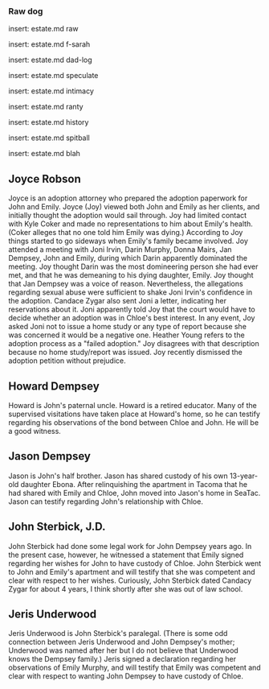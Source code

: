 ### Raw dog

insert: estate.md raw

insert: estate.md f-sarah

insert: estate.md dad-log

insert: estate.md speculate

insert: estate.md intimacy

insert: estate.md ranty

insert: estate.md history

insert: estate.md spitball

insert: estate.md blah

## Joyce Robson

Joyce is an adoption attorney who prepared the adoption paperwork for John and Emily. Joyce (Joy) viewed both John and Emily as her clients, and initially thought the adoption would sail through. Joy had limited contact with Kyle Coker and made no representations to him about Emily's health. (Coker alleges that no one told him Emily was dying.) According to Joy things started to go sideways when Emily's family became involved. Joy attended a meeting with Joni Irvin, Darin Murphy, Donna Mairs, Jan Dempsey, John and Emily, during which Darin apparently dominated the meeting. Joy thought Darin was the most domineering person she had ever met, and that he was demeaning to his dying daughter, Emily. Joy thought that Jan Dempsey was a voice of reason. Nevertheless, the allegations regarding sexual abuse were sufficient to shake Joni Irvin's confidence in the adoption. Candace Zygar also sent Joni a letter, indicating her reservations about it. Joni apparently told Joy that the court would have to decide whether an adoption was in Chloe's best interest. In any event, Joy asked Joni not to issue a home study or any type of report because she was concerned it would be a negative one. Heather Young refers to the adoption process as a "failed adoption." Joy disagrees with that description because no home study/report was issued. Joy recently dismissed the adoption petition without prejudice.

## Howard Dempsey

Howard is John's paternal uncle. Howard is a retired educator. Many of the supervised visitations have taken place at Howard's home, so he can testify regarding his observations of the bond between Chloe and John. He will be a good witness.


## Jason Dempsey

Jason is John's half brother. Jason has shared custody of his own 13-year-old daughter Ebona. After relinquishing the apartment in Tacoma that he had shared with Emily and Chloe, John moved into Jason's home in SeaTac. Jason can testify regarding John's relationship with Chloe.

## John Sterbick, J.D. 

John Sterbick had done some legal work for John Dempsey years ago. In the present case, however, he witnessed a statement that Emily signed regarding her wishes for John to have custody of Chloe. John Sterbick went to John and Emily's apartment and will testify that she was competent and clear with respect to her wishes. Curiously, John Sterbick dated Candacy Zygar for about 4 years, I think shortly after she was out of law school.

## Jeris Underwood

Jeris Underwood is John Sterbick's paralegal. (There is some odd connection between Jeris Underwood and John Dempsey's mother; Underwood was named after her but I do not believe that Underwood knows the Dempsey family.) Jeris signed a declaration regarding her observations of Emily Murphy, and will testify that Emily was competent and clear with respect to wanting John Dempsey to have custody of Chloe.


